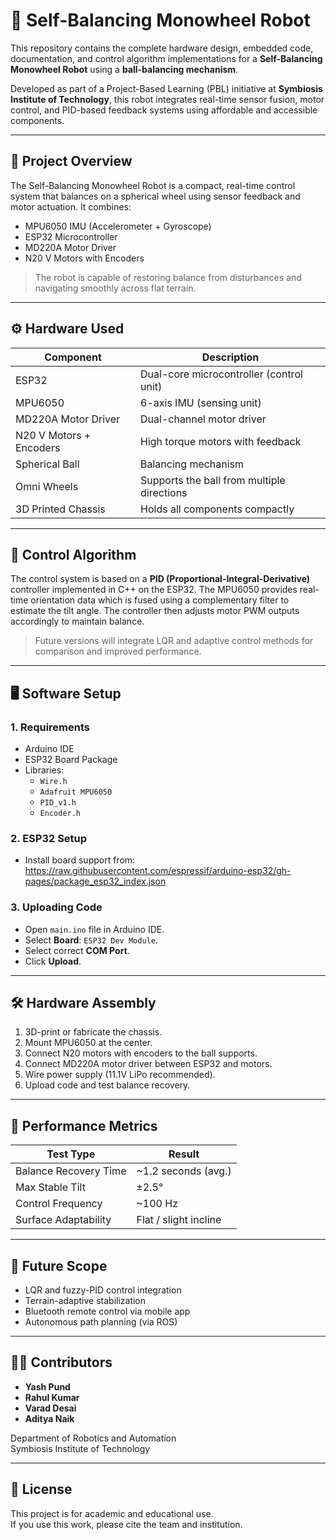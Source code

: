# 🤖 Self-Balancing Monowheel Robot

This repository contains the complete hardware design, embedded code, documentation, and control algorithm implementations for a **Self-Balancing Monowheel Robot** using a **ball-balancing mechanism**.

Developed as part of a Project-Based Learning (PBL) initiative at **Symbiosis Institute of Technology**, this robot integrates real-time sensor fusion, motor control, and PID-based feedback systems using affordable and accessible components.

---

## 📌 Project Overview

The Self-Balancing Monowheel Robot is a compact, real-time control system that balances on a spherical wheel using sensor feedback and motor actuation. It combines:

- MPU6050 IMU (Accelerometer + Gyroscope)
- ESP32 Microcontroller
- MD220A Motor Driver
- N20 V Motors with Encoders

> The robot is capable of restoring balance from disturbances and navigating smoothly across flat terrain.

---

## ⚙️ Hardware Used

| Component              | Description                                 |
|------------------------|---------------------------------------------|
| ESP32                  | Dual-core microcontroller (control unit)    |
| MPU6050                | 6-axis IMU (sensing unit)                   |
| MD220A Motor Driver    | Dual-channel motor driver                   |
| N20 V Motors + Encoders| High torque motors with feedback            |
| Spherical Ball         | Balancing mechanism                         |
| Omni Wheels            | Supports the ball from multiple directions  |
| 3D Printed Chassis     | Holds all components compactly              |

---

## 🧠 Control Algorithm

The control system is based on a **PID (Proportional-Integral-Derivative)** controller implemented in C++ on the ESP32. The MPU6050 provides real-time orientation data which is fused using a complementary filter to estimate the tilt angle. The controller then adjusts motor PWM outputs accordingly to maintain balance.

> Future versions will integrate LQR and adaptive control methods for comparison and improved performance.

---

## 🖥️ Software Setup

### 1. Requirements
- Arduino IDE
- ESP32 Board Package
- Libraries:
  - `Wire.h`
  - `Adafruit MPU6050`
  - `PID_v1.h`
  - `Encoder.h`

### 2. ESP32 Setup
- Install board support from:
https://raw.githubusercontent.com/espressif/arduino-esp32/gh-pages/package_esp32_index.json

### 3. Uploading Code
- Open `main.ino` file in Arduino IDE.
- Select **Board**: `ESP32 Dev Module`.
- Select correct **COM Port**.
- Click **Upload**.

---

## 🛠️ Hardware Assembly

1. 3D-print or fabricate the chassis.
2. Mount MPU6050 at the center.
3. Connect N20 motors with encoders to the ball supports.
4. Connect MD220A motor driver between ESP32 and motors.
5. Wire power supply (11.1V LiPo recommended).
6. Upload code and test balance recovery.

---

## 🧪 Performance Metrics

| Test Type             | Result                   |
|------------------------|---------------------------|
| Balance Recovery Time | ~1.2 seconds (avg.)       |
| Max Stable Tilt       | ±2.5°                     |
| Control Frequency     | ~100 Hz                   |
| Surface Adaptability  | Flat / slight incline     |

---

## 📌 Future Scope

- LQR and fuzzy-PID control integration
- Terrain-adaptive stabilization
- Bluetooth remote control via mobile app
- Autonomous path planning (via ROS)

---

## 👨‍💻 Contributors

- **Yash Pund**
- **Rahul Kumar**
- **Varad Desai**
- **Aditya Naik**

Department of Robotics and Automation  
Symbiosis Institute of Technology

---

## 📄 License

This project is for academic and educational use.  
If you use this work, please cite the team and institution.
